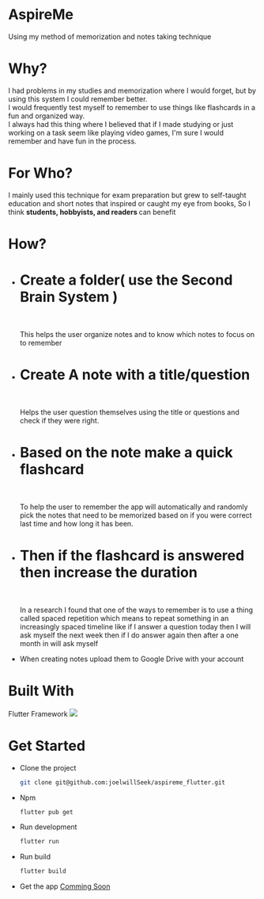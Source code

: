 <h1>AspireMe</h1>
<p> Using my method of memorization and notes taking technique </p>

<h1>Why?</h1>
<p> I had problems in my studies and memorization where I would forget, but by using this system I could remember better. <br>
I would frequently test myself to remember to use things like flashcards in a fun and organized way. <br>
I always had this thing where I believed that if I made studying or just working on a task seem like playing video games, I'm sure I would remember and have fun in the process.
</p>

<h1>For Who?</h1>
<p> I mainly used this technique for exam preparation but grew to self-taught education and short notes that inspired or caught my eye from books, So I think <strong> students, hobbyists, and readers </strong> can benefit </p>

<h1> How? </h1>
<ul>
  <li> 
    <h1>Create a folder( use the Second Brain System ) </h1> 
    <br> 
    <p>This helps the user organize notes and to know which notes to focus on to remember </p> 
  </li>
  <li> 
    <h1>Create A note with a title/question</h1> 
    <br>
    <p>Helps the user question themselves using the title or questions and check if they were right.</p>
  </li>
  <li>
    <h1>Based on the note make a quick flashcard</h1> 
    <br>
    <p> To help the user to remember the app will automatically and randomly pick the notes that need to be memorized based on if you were correct last time and how long it has been.</p> 
  </li>
  <li> <h1>  Then if the flashcard is answered then increase the duration </h1><br>
  <p> In a research I found that one of the ways to remember is to use a thing called spaced repetition which means to repeat something in an increasingly spaced timeline like if I answer a question today then I will ask myself the next week then if I do answer again then after a one month in will ask myself</p>
  </li>
  <li> When creating notes upload them to Google Drive with your account</li>
</ul>
<h1>Built With</h1>
<p>Flutter Framework <img src="https://img.icons8.com/color/48/flutter.png"/></p>
<h1>Get Started</h1>
<ul>
  <li>Clone the project</li>
    
  ```sh
  git clone git@github.com:joelwillSeek/aspireme_flutter.git
  ```  

  <li>Npm</li>
    
  ```sh
  flutter pub get
  ```

  <li>Run development</li>

   ```bash
  flutter run
```
<li>Run build</li>

  ```sh
  flutter build
  ```

<li>Get the app <a href="#">Comming Soon</a></li>
</ul>
